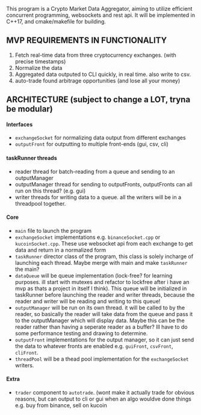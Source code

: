 This program is a Crypto Market Data Aggregator, aiming to utilize efficient concurrent programming, websockets and rest api. It will be implemented in C++17, and cmake/makefile for building.

## MVP REQUIREMENTS IN FUNCTIONALITY
1. Fetch real-time data from three cryptocurrency exchanges. (with precise timestamps)
2. Normalize the data
3. Aggregated data outputed to CLI quickly, in real time. also write to csv.
4. auto-trade found arbitrage opportunities (and lose all your money)

## ARCHITECTURE (subject to change a LOT, tryna be modular)
#### Interfaces
- `exchangeSocket` for normalizing data output from different exchanges
- `outputFront` for outputting to multiple front-ends (gui, csv, cli)

#### taskRunner threads
- reader thread for batch-reading from a queue and sending to an outputManager
- outputManager thread for sending to outputFronts, outputFronts can all run on this thread? (e.g. gui)
- writer threads for writing data to a queue. all the writers will be in a threadpool together.

#### Core
- `main` file to launch the program
- `exchangeSocket` implementations e.g. `binanceSocket.cpp` or `kucoinSocket.cpp`. These use websocket api from each exchange to get data and return in a normalized form
- `taskRunner` director class of the program, this class is solely incharge of launching each thread. Maybe merge with main and make `taskRunner` the main?
- `dataQueue` will be queue implementation (lock-free? for learning purposes. ill start with mutexes and refactor to lockfree after i have an mvp as thats a project in itself I think). This queue will be initialized in taskRunner before launching the reader and writer threads, because the reader and writer will be reading and writing to this queue!
- `outputManager` will be run on its own thread. it will be called to by the reader, so basically the reader will take data from the queue and pass it to the outputManager which will display data. Maybe this can be the reader rather than having a seperate reader as a buffer? Ill have to do some performance testing and drawing to determine.
- `outputFront` implementations for the output manager, so it can just send the data to whatever fronts are enabled e.g. `guiFront`, `csvFront`, `cliFront`.
- `threadPool` will be a thead pool implementation for the `exchangeSocket` writers.

#### Extra
- `trader` component to `autotrade`. (wont make it actually trade for obvious reasons, but can output to cli or gui when an algo wouldve done things e.g. buy from binance, sell on kucoin


